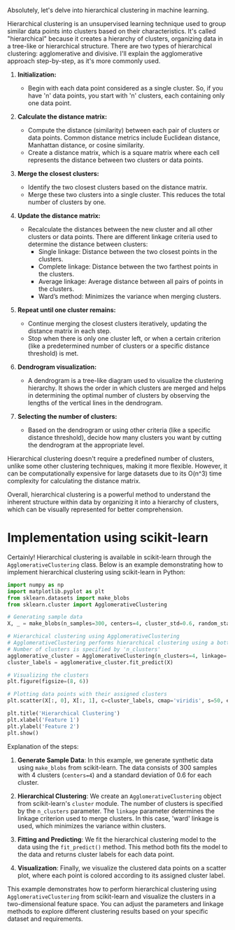 Absolutely, let's delve into hierarchical clustering in machine learning.

Hierarchical clustering is an unsupervised learning technique used to group similar data points into clusters based on their characteristics. It's called "hierarchical" because it creates a hierarchy of clusters, organizing data in a tree-like or hierarchical structure. There are two types of hierarchical clustering: agglomerative and divisive. I'll explain the agglomerative approach step-by-step, as it's more commonly used.

1. **Initialization:**
   - Begin with each data point considered as a single cluster. So, if you have 'n' data points, you start with 'n' clusters, each containing only one data point.
  
2. **Calculate the distance matrix:**
   - Compute the distance (similarity) between each pair of clusters or data points. Common distance metrics include Euclidean distance, Manhattan distance, or cosine similarity.
   - Create a distance matrix, which is a square matrix where each cell represents the distance between two clusters or data points.

3. **Merge the closest clusters:**
   - Identify the two closest clusters based on the distance matrix.
   - Merge these two clusters into a single cluster. This reduces the total number of clusters by one.

4. **Update the distance matrix:**
   - Recalculate the distances between the new cluster and all other clusters or data points. There are different linkage criteria used to determine the distance between clusters:
     - Single linkage: Distance between the two closest points in the clusters.
     - Complete linkage: Distance between the two farthest points in the clusters.
     - Average linkage: Average distance between all pairs of points in the clusters.
     - Ward’s method: Minimizes the variance when merging clusters.

5. **Repeat until one cluster remains:**
   - Continue merging the closest clusters iteratively, updating the distance matrix in each step.
   - Stop when there is only one cluster left, or when a certain criterion (like a predetermined number of clusters or a specific distance threshold) is met.

6. **Dendrogram visualization:**
   - A dendrogram is a tree-like diagram used to visualize the clustering hierarchy. It shows the order in which clusters are merged and helps in determining the optimal number of clusters by observing the lengths of the vertical lines in the dendrogram.

7. **Selecting the number of clusters:**
   - Based on the dendrogram or using other criteria (like a specific distance threshold), decide how many clusters you want by cutting the dendrogram at the appropriate level.

Hierarchical clustering doesn't require a predefined number of clusters, unlike some other clustering techniques, making it more flexible. However, it can be computationally expensive for large datasets due to its O(n^3) time complexity for calculating the distance matrix.

Overall, hierarchical clustering is a powerful method to understand the inherent structure within data by organizing it into a hierarchy of clusters, which can be visually represented for better comprehension.

# Implementation using scikit-learn
Certainly! Hierarchical clustering is available in scikit-learn through the `AgglomerativeClustering` class. Below is an example demonstrating how to implement hierarchical clustering using scikit-learn in Python:

```python
import numpy as np
import matplotlib.pyplot as plt
from sklearn.datasets import make_blobs
from sklearn.cluster import AgglomerativeClustering

# Generating sample data
X, _ = make_blobs(n_samples=300, centers=4, cluster_std=0.6, random_state=0)

# Hierarchical clustering using AgglomerativeClustering
# AgglomerativeClustering performs hierarchical clustering using a bottom-up approach
# Number of clusters is specified by 'n_clusters'
agglomerative_cluster = AgglomerativeClustering(n_clusters=4, linkage='ward')  # 'ward' linkage minimizes variance within clusters
cluster_labels = agglomerative_cluster.fit_predict(X)

# Visualizing the clusters
plt.figure(figsize=(8, 6))

# Plotting data points with their assigned clusters
plt.scatter(X[:, 0], X[:, 1], c=cluster_labels, cmap='viridis', s=50, edgecolor='k')

plt.title('Hierarchical Clustering')
plt.xlabel('Feature 1')
plt.ylabel('Feature 2')
plt.show()
```

Explanation of the steps:

1. **Generate Sample Data**: In this example, we generate synthetic data using `make_blobs` from scikit-learn. The data consists of 300 samples with 4 clusters (`centers=4`) and a standard deviation of 0.6 for each cluster.

2. **Hierarchical Clustering**: We create an `AgglomerativeClustering` object from scikit-learn's `cluster` module. The number of clusters is specified by the `n_clusters` parameter. The `linkage` parameter determines the linkage criterion used to merge clusters. In this case, 'ward' linkage is used, which minimizes the variance within clusters.

3. **Fitting and Predicting**: We fit the hierarchical clustering model to the data using the `fit_predict()` method. This method both fits the model to the data and returns cluster labels for each data point.

4. **Visualization**: Finally, we visualize the clustered data points on a scatter plot, where each point is colored according to its assigned cluster label.

This example demonstrates how to perform hierarchical clustering using `AgglomerativeClustering` from scikit-learn and visualize the clusters in a two-dimensional feature space. You can adjust the parameters and linkage methods to explore different clustering results based on your specific dataset and requirements.